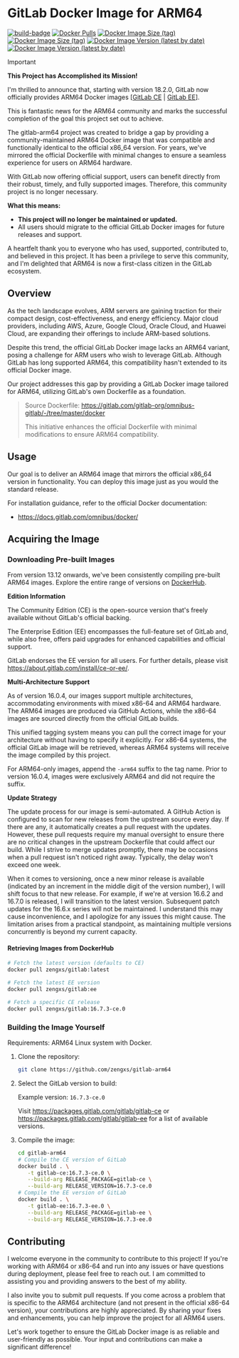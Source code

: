 # GitLab Docker Image for ARM64

[![build-badge][github-actions-badge]][github-actions]
[![Docker Pulls][dockerhub-badge-pulls]][dockerhub]
[![Docker Image Size (tag)][dockerhub-badge-image-size-ce]][dockerhub]
[![Docker Image Size (tag)][dockerhub-badge-image-size-ee]][dockerhub]
[![Docker Image Version (latest by date)][dockerhub-badge-latest-version-ce]][dockerhub]
[![Docker Image Version (latest by date)][dockerhub-badge-latest-version-ee]][dockerhub]

[github-actions]: https://github.com/zengxs/gitlab-docker/actions/workflows/build.yml
[github-actions-badge]: https://github.com/zengxs/gitlab-docker/actions/workflows/build.yml/badge.svg?branch=main
[dockerhub]: https://hub.docker.com/r/zengxs/gitlab/tags
[dockerhub-badge-pulls]: https://img.shields.io/docker/pulls/zengxs/gitlab?logo=docker
[dockerhub-badge-image-size-ce]: https://img.shields.io/docker/image-size/zengxs/gitlab/ce?label=gitlab-ce&logo=docker
[dockerhub-badge-image-size-ee]: https://img.shields.io/docker/image-size/zengxs/gitlab/ee?label=gitlab-ee&logo=docker
[dockerhub-badge-latest-version-ce]: https://img.shields.io/docker/v/zengxs/gitlab/ce?logo=docker
[dockerhub-badge-latest-version-ee]: https://img.shields.io/docker/v/zengxs/gitlab/ee?logo=docker

> [!IMPORTANT]
> **This Project has Accomplished its Mission!**
> 
> I'm thrilled to announce that, starting with version 18.2.0, GitLab now officially provides ARM64 Docker images
> \[[GitLab CE](https://hub.docker.com/r/gitlab/gitlab-ce/tags) | [GitLab EE](https://hub.docker.com/r/gitlab/gitlab-ee/tags)\].
>
> This is fantastic news for the ARM64 community and marks the successful completion of the goal this project set out to achieve.
>
> The gitlab-arm64 project was created to bridge a gap by providing a community-maintained ARM64 Docker image that was compatible and functionally identical to the official x86_64 version. For years, we've mirrored the official Dockerfile with minimal changes to ensure a seamless experience for users on ARM64 hardware.
>
> With GitLab now offering official support, users can benefit directly from their robust, timely, and fully supported images. Therefore, this community project is no longer necessary.
>
> **What this means:**
> * **This project will no longer be maintained or updated.**
> * All users should migrate to the official GitLab Docker images for future releases and support.
>
> A heartfelt thank you to everyone who has used, supported, contributed to, and believed in this project. It has been a privilege to serve this community, and I'm delighted that ARM64 is now a first-class citizen in the GitLab ecosystem.




## Overview

As the tech landscape evolves, ARM servers are gaining traction for their compact design, cost-effectiveness, and energy efficiency. Major cloud providers, including AWS, Azure, Google Cloud, Oracle Cloud, and Huawei Cloud, are expanding their offerings to include ARM-based solutions.

Despite this trend, the official GitLab Docker image lacks an ARM64 variant, posing a challenge for ARM users who wish to leverage GitLab. Although GitLab has long supported ARM64, this compatibility hasn't extended to its official Docker image.

Our project addresses this gap by providing a GitLab Docker image tailored for ARM64, utilizing GitLab's own Dockerfile as a foundation.

> Source Dockerfile: <https://gitlab.com/gitlab-org/omnibus-gitlab/-/tree/master/docker>
>
> This initiative enhances the official Dockerfile with minimal modifications to ensure ARM64 compatibility.

## Usage

Our goal is to deliver an ARM64 image that mirrors the official x86_64 version in functionality. You can deploy this image just as you would the standard release.

For installation guidance, refer to the official Docker documentation:

- <https://docs.gitlab.com/omnibus/docker/>

## Acquiring the Image

### Downloading Pre-built Images

From version 13.12 onwards, we've been consistently compiling pre-built ARM64 images. Explore the entire range of versions on [DockerHub][dockerhub].

**Edition Information**

The Community Edition (CE) is the open-source version that's freely available without GitLab's official backing.

The Enterprise Edition (EE) encompasses the full-feature set of GitLab and, while also free, offers paid upgrades for enhanced capabilities and official support.

GitLab endorses the EE version for all users. For further details, please visit <https://about.gitlab.com/install/ce-or-ee/>.

**Multi-Architecture Support**

As of version 16.0.4, our images support multiple architectures, accommodating environments with mixed x86-64 and ARM64 hardware. The ARM64 images are produced via GitHub Actions, while the x86-64 images are sourced directly from the official GitLab builds.

This unified tagging system means you can pull the correct image for your architecture without having to specify it explicitly. For x86-64 systems, the official GitLab image will be retrieved, whereas ARM64 systems will receive the image compiled by this project.

For ARM64-only images, append the `-arm64` suffix to the tag name. Prior to version 16.0.4, images were exclusively ARM64 and did not require the suffix.

**Update Strategy**

The update process for our image is semi-automated. A GitHub Action is configured to scan for new releases from the upstream source every day. If there are any, it automatically creates a pull request with the updates. However, these pull requests require my manual oversight to ensure there are no critical changes in the upstream Dockerfile that could affect our build. While I strive to merge updates promptly, there may be occasions when a pull request isn't noticed right away. Typically, the delay won't exceed one week.

When it comes to versioning, once a new minor release is available (indicated by an increment in the middle digit of the version number), I will shift focus to that new release. For example, if we're at version 16.6.2 and 16.7.0 is released, I will transition to the latest version. Subsequent patch updates for the 16.6.x series will not be maintained. I understand this may cause inconvenience, and I apologize for any issues this might cause. The limitation arises from a practical standpoint, as maintaining multiple versions concurrently is beyond my current capacity.

#### Retrieving Images from DockerHub

```bash
# Fetch the latest version (defaults to CE)
docker pull zengxs/gitlab:latest

# Fetch the latest EE version
docker pull zengxs/gitlab:ee

# Fetch a specific CE release
docker pull zengxs/gitlab:16.7.3-ce.0
```

### Building the Image Yourself

Requirements: ARM64 Linux system with Docker.

1. Clone the repository:

   ```sh
   git clone https://github.com/zengxs/gitlab-arm64
   ```

2. Select the GitLab version to build:

   Example version: `16.7.3-ce.0`

   Visit <https://packages.gitlab.com/gitlab/gitlab-ce> or <https://packages.gitlab.com/gitlab/gitlab-ee> for a list of available versions.

3. Compile the image:

   ```sh
   cd gitlab-arm64
   # Compile the CE version of GitLab
   docker build . \
      -t gitlab-ce:16.7.3-ce.0 \
      --build-arg RELEASE_PACKAGE=gitlab-ce \
      --build-arg RELEASE_VERSION=16.7.3-ce.0
   # Compile the EE version of GitLab
   docker build . \
      -t gitlab-ee:16.7.3-ee.0 \
      --build-arg RELEASE_PACKAGE=gitlab-ee \
      --build-arg RELEASE_VERSION=16.7.3-ee.0
   ```

## Contributing

I welcome everyone in the community to contribute to this project! If you're working with ARM64 or x86-64 and run into any issues or have questions during deployment, please feel free to reach out. I am committed to assisting you and providing answers to the best of my ability.

I also invite you to submit pull requests. If you come across a problem that is specific to the ARM64 architecture (and not present in the official x86-64 version), your contributions are highly appreciated. By sharing your fixes and enhancements, you can help improve the project for all ARM64 users.

Let's work together to ensure the GitLab Docker image is as reliable and user-friendly as possible. Your input and contributions can make a significant difference!
